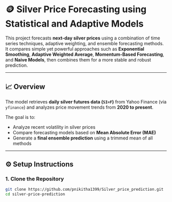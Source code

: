 # 🪙 Silver Price Forecasting using Statistical and Adaptive Models

This project forecasts **next-day silver prices** using a combination of time series techniques, adaptive weighting, and ensemble forecasting methods.  
It compares simple yet powerful approaches such as **Exponential Smoothing**, **Adaptive Weighted Average**, **Momentum-Based Forecasting**, and **Naive Models**, then combines them for a more stable and robust prediction.

---

## 📈 Overview

The model retrieves **daily silver futures data (`SI=F`)** from Yahoo Finance (via `yfinance`) and analyzes price movement trends from **2020 to present**.

The goal is to:
- Analyze recent volatility in silver prices  
- Compare forecasting models based on **Mean Absolute Error (MAE)**  
- Generate a **final ensemble prediction** using a trimmed mean of all methods  

---

## ⚙️ Setup Instructions

### 1. Clone the Repository
```bash
git clone https://github.com/pnikitha1399/Silver_price_prediction.git
cd silver-price-prediction
